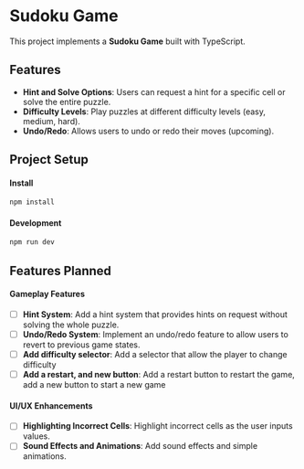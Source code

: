 # Sudoku Game

This project implements a **Sudoku Game** built with TypeScript.

## Features

- **Hint and Solve Options**: Users can request a hint for a specific cell or solve the entire puzzle.
- **Difficulty Levels**: Play puzzles at different difficulty levels (easy, medium, hard).
- **Undo/Redo**: Allows users to undo or redo their moves (upcoming).

## Project Setup

#### Install

```bash
npm install
```

#### Development

```bash
npm run dev
```

## Features Planned

#### Gameplay Features

- [ ] **Hint System**: Add a hint system that provides hints on request without solving the whole puzzle.
- [ ] **Undo/Redo System**: Implement an undo/redo feature to allow users to revert to previous game states.
- [ ] **Add difficulty selector**: Add a selector that allow the player to change difficulty
- [ ] **Add a restart, and new button**: Add a restart button to restart the game, add a new button to start a new game

#### UI/UX Enhancements

- [ ] **Highlighting Incorrect Cells**: Highlight incorrect cells as the user inputs values.
- [ ] **Sound Effects and Animations**: Add sound effects and simple animations.
